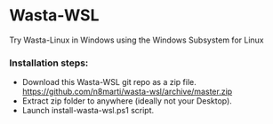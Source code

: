 # Wasta-WSL
Try Wasta-Linux in Windows using the Windows Subsystem for Linux

### Installation steps:
- Download this Wasta-WSL git repo as a zip file.
  https://github.com/n8marti/wasta-wsl/archive/master.zip
- Extract zip folder to anywhere (ideally not your Desktop).
- Launch install-wasta-wsl.ps1 script.
